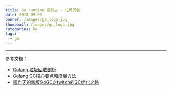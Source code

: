 ```yaml
---
title: Go runtime 系列之 - 垃圾回收
date: 2018-09-09
banner: /images/go_logo.jpg
thumbnail: /images/go_logo.jpg
categories: Go
tags:
  - go
---
```

----------------------------------

<!-- more -->

参考文档：
- [Golang 垃圾回收剖析](https://mp.weixin.qq.com/s/Wh7A6czDIRofxveY_bEDNQ)
- [Golang GC核心要点和度量方法](https://wudaijun.com/2020/01/go-gc-keypoint-and-monitor/)
- [屌炸天的新版GoGC之twitch的GC优化之路](https://yushuangqi.com/blog/2017/diao-zha-tian-de-xin-ban-go-gczhi-twitchde-gcyou-hua-zhi-lu.html)